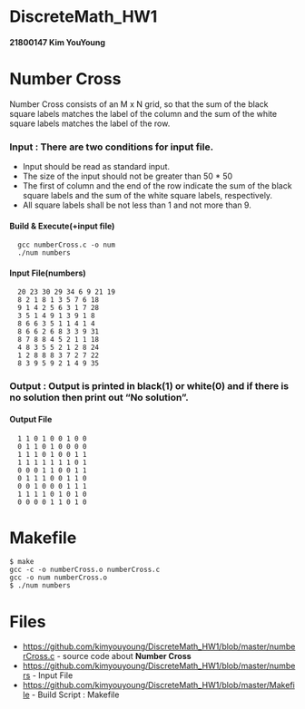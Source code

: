 # DiscreteMath_HW1
#### 21800147 Kim YouYoung

# Number Cross
Number Cross consists of an M x N grid, so that the sum of the black square labels matches the label of the column and the sum of the white square labels matches the label of the row.
### Input : There are two conditions for input file.
* Input should be read as standard input.
* The size of the input should not be greater than 50 * 50
* The first of column and the end of the row indicate the sum of the black square labels and the sum of the white square labels, respectively.
* All square labels shall be not less than 1 and not more than 9.
#### Build & Execute(+input file)
      gcc numberCross.c -o num
      ./num numbers
#### Input File(numbers)
      20 23 30 29 34 6 9 21 19
      8 2 1 8 1 3 5 7 6 18
      9 1 4 2 5 6 3 1 7 28
      3 5 1 4 9 1 3 9 1 8
      8 6 6 3 5 1 1 4 1 4
      8 6 6 2 6 8 3 3 9 31
      8 7 8 8 4 5 2 1 1 18
      4 8 3 5 5 2 1 2 8 24
      1 2 8 8 8 3 7 2 7 22
      8 3 9 5 9 2 1 4 9 35
      
### Output : Output is printed in black(1) or white(0) and if there is no solution then print out “No solution”.
#### Output File 
      1 1 0 1 0 0 1 0 0 
      0 1 1 0 1 0 0 0 0 
      1 1 1 0 1 0 0 1 1 
      1 1 1 1 1 1 1 0 1 
      0 0 0 1 1 0 0 1 1 
      0 1 1 1 0 0 1 1 0 
      0 0 1 0 0 0 1 1 1 
      1 1 1 1 0 1 0 1 0 
      0 0 0 0 1 1 0 1 0 
      
# Makefile
    $ make
    gcc -c -o numberCross.o numberCross.c
    gcc -o num numberCross.o
    $ ./num numbers
    
# Files
* https://github.com/kimyouyoung/DiscreteMath_HW1/blob/master/numberCross.c - source code about **Number Cross**
* https://github.com/kimyouyoung/DiscreteMath_HW1/blob/master/numbers - Input File
* https://github.com/kimyouyoung/DiscreteMath_HW1/blob/master/Makefile - Build Script : Makefile
